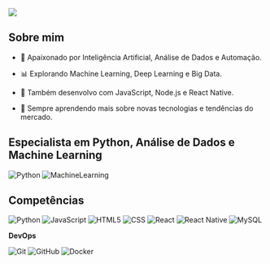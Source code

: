 ![](https://komarev.com/ghpvc/?username=iuricode&color=006bed)

## Sobre mim

- 🤖 Apaixonado por Inteligência Artificial, Análise de Dados e Automação.

- 📊 Explorando Machine Learning, Deep Learning e Big Data.

- 🚀 Também desenvolvo com JavaScript, Node.js e React Native.

- 🌱 Sempre aprendendo mais sobre novas tecnologias e tendências do mercado.

## Especialista em Python, Análise de Dados e Machine Learning
![Python](https://imgs.search.brave.com/0FFnbywRfu8rgMGOdydKvEn0r4iDKORLxXOQN-LLDvU/rs:fit:860:0:0:0/g:ce/aHR0cHM6Ly9zdGF0/aWMtMDAuaWNvbmR1/Y2suY29tL2Fzc2V0/cy4wMC9weXRob24t/aWNvbi0yNTZ4MjU0/LW03bjcyY2UzLnBu/Zw)
![MachineLearning](https://imgs.search.brave.com/ZiwG1PAnKvbrrCAvs3PDry73eN2C_P_xOMRsQQVRc_A/rs:fit:860:0:0:0/g:ce/aHR0cHM6Ly9jZG4t/aWNvbnMtcG5nLmZy/ZWVwaWsuY29tLzI1/Ni8yMTcyLzIxNzI4/OTEucG5nP3NlbXQ9/YWlzX2h5YnJpZA)

## Competências
![Python](https://img.shields.io/badge/-Python-333333?style=flat&logo=python)
![JavaScript](https://img.shields.io/badge/-JavaScript-333333?style=flat&logo=javascript)
![HTML5](https://img.shields.io/badge/-HTML5-333333?style=flat&logo=HTML5)
![CSS](https://img.shields.io/badge/-CSS-333333?style=flat&logo=CSS3&logoColor=1572B6)
![React](https://img.shields.io/badge/-React-333333?style=flat&logo=react)
![React Native](https://img.shields.io/badge/-React%20Native-333333?style=flat&logo=react)
![MySQL](https://img.shields.io/badge/-MySQL-333333?style=flat&logo=mysql)


**DevOps**

![Git](https://img.shields.io/badge/-Git-333333?style=flat&logo=git)
![GitHub](https://img.shields.io/badge/-GitHub-333333?style=flat&logo=github)
![Docker](https://img.shields.io/badge/-Docker-333333?style=flat&logo=docker)

<br/>

<a href="https://github.com/pietroviannadeveloper" title="Perfil do Pietro">
</a>



